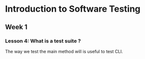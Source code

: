 # Introduction to Software Testing
## Week 1
### Lesson 4: What is a test suite ?

The way we test the main method will is useful to test CLI.

